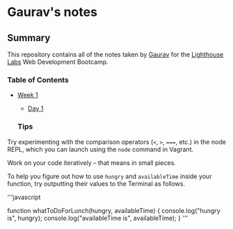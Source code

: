 # Gaurav's notes

## Summary

This repository contains all of the notes taken by [Gaurav](https://github.com/gdang777) for the [Lighthouse Labs](https://www.lighthouselabs.ca/) Web Development Bootcamp.

### Table of Contents

 * [Week 1](/Week_1)
   * [Day 1](/Week_1/Day_1)

   ### Tips

Try experimenting with the comparison operators (`<`, `>`, `===`, etc.) in the node REPL, which you can launch using the `node` command in Vagrant.

Work on your code iteratively – that means in small pieces.

To help you figure out how to use `hungry` and `availableTime` inside your function, try outputting their values to the Terminal as follows.

'''javascript

function whatToDoForLunch(hungry, availableTime) {
  console.log("hungry is", hungry);
  console.log("availableTime is", availableTime);
}
'''